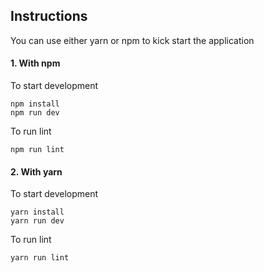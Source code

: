 ## Instructions

You can use either yarn or npm to kick start the application

#### 1. With npm

To start development
```
npm install
npm run dev
```

To run lint
```
npm run lint
```

#### 2. With yarn

To start development
```
yarn install
yarn run dev
```

To run lint
```
yarn run lint
```
